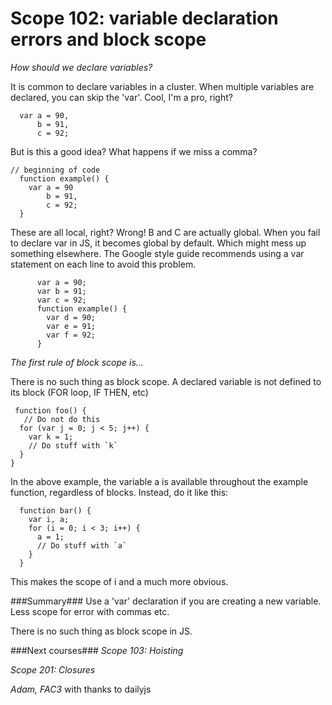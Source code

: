 # Scope 102: variable declaration errors and block scope

*How should we declare variables?*

It is common to declare variables in a cluster. When multiple variables are declared, you can skip the 'var'. Cool, I'm a pro, right?
    
      var a = 90,
          b = 91,
          c = 92;

But is this a good idea? What happens if we miss a comma?

    // beginning of code
      function example() {
        var a = 90
            b = 91,
            c = 92;
      }

These are all local, right? Wrong! B and C are actually global. When you fail to declare var in JS, it becomes global by default. Which might mess up something elsewhere. The Google style guide recommends using a var statement on each line to avoid this problem.

          var a = 90;
          var b = 91;
          var c = 92;
          function example() {
            var d = 90;
            var e = 91;
            var f = 92;
          }
  
*The first rule of block scope is...*

There is no such thing as block scope. A declared variable is not defined to its block (FOR loop, IF THEN, etc)

      
     function foo() {
       // Do not do this
      for (var j = 0; j < 5; j++) {
        var k = 1;
        // Do stuff with `k`
      }
    }

In the above example, the variable a is available throughout the example function, regardless of blocks. Instead, do it like this:

      function bar() {
        var i, a;
        for (i = 0; i < 3; i++) {
          a = 1;
          // Do stuff with `a`
        }
      }

This makes the scope of i and a much more obvious.




###Summary###
Use a 'var' declaration if you are creating a new variable. Less scope for error with commas etc.

There is no such thing as block scope in JS.

###Next courses###
*Scope 103: Hoisting*

*Scope 201: Closures*
  


*Adam, FAC3* with thanks to dailyjs